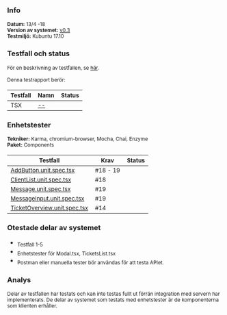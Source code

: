 ### Info
<sub>**Datum:** 13/4 -18</sub>  
<sub>**Version av systemet:** [v0.3]()</sub>  
<sub>**Testmiljö:**  Kubuntu 17.10</sub>

### Testfall och status
<sub>För en beskrivning av testfallen, se [här](https://github.com/1dv611-futurum-project/dokumentation/blob/master/inlämningar/inception/Testspecifikation.md).</sub>    

<sub>Denna testrapport berör:</sub>  

|<sub>Testfall</sub>|<sub>Namn</sub>|<sub>Status</sub>|
|----|--------|------------|
|<sub>TSX</sub>|<sub>[--](https://github.com/1dv611-futurum-project/dokumentation/blob/master/inlämningar/inception/Testspecifikation.md)</sub>|<sub><img src="http://4.bp.blogspot.com/-3COrhYW7glE/UkxdoBarJfI/AAAAAAAAAwc/lgigiGxjObc/s1600/x_mark_red_circle.png" width="15"></sub>|

### Enhetstester
<sub>**Tekniker:**  Karma, chromium-browser, Mocha, Chai, Enzyme</sub>  
<sub>**Paket:**  Components</sub>

|<sub>Testfall</sub>|<sub>Krav</sub>|<sub>Status</sub>|
|----|--------|------------|
|<sub>[AddButton.unit.spec.tsx](https://github.com/1dv611-futurum-project/futurum-project/blob/client/services/client/test/components/AddButton/AddButton.unit.spec.tsx)</sub>|<sub>#18 - 19</sub>|<sub><img src="https://upload.wikimedia.org/wikipedia/commons/thumb/5/50/Yes_Check_Circle.svg/2000px-Yes_Check_Circle.svg.png" width="15"></sub>|
|<sub>[ClientList.unit.spec.tsx](https://github.com/1dv611-futurum-project/futurum-project/blob/client/services/client/test/components/ClientList/ClientList.unit.spec.tsx)</sub>|<sub>#18</sub>|<sub><img src="https://upload.wikimedia.org/wikipedia/commons/thumb/5/50/Yes_Check_Circle.svg/2000px-Yes_Check_Circle.svg.png" width="15"></sub>|
|<sub>[Message.unit.spec.tsx](https://github.com/1dv611-futurum-project/futurum-project/blob/client/services/client/test/components/Message/Message.unit.spec.tsx)</sub>|<sub>#19</sub>|<sub><img src="https://upload.wikimedia.org/wikipedia/commons/thumb/5/50/Yes_Check_Circle.svg/2000px-Yes_Check_Circle.svg.png" width="15"></sub>|
|<sub>[MessageInput.unit.spec.tsx](https://github.com/1dv611-futurum-project/futurum-project/blob/client/services/client/test/components/MessageInput/MessageInput.unit.spec.tsx)</sub>|<sub>#19</sub>|<sub><img src="https://upload.wikimedia.org/wikipedia/commons/thumb/5/50/Yes_Check_Circle.svg/2000px-Yes_Check_Circle.svg.png" width="15"></sub>|
|<sub>[TicketOverview.unit.spec.tsx](https://github.com/1dv611-futurum-project/futurum-project/blob/client/services/client/test/components/TicketOverview/TicketOverview.unit.spec.tsx)</sub>|<sub>#14</sub>|<sub><img src="https://upload.wikimedia.org/wikipedia/commons/thumb/5/50/Yes_Check_Circle.svg/2000px-Yes_Check_Circle.svg.png" width="15"></sub>|

### Otestade delar av systemet
* <sub>Testfall 1-5</sub>
* <sub>Enhetstester för Modal.tsx, TicketsList.tsx</sub>  
* <sub>Postman eller manuella tester bör användas för att testa APIet.</sub>  

### Analys
<sub>Delar av testfallen har testats och kan inte testas fullt ut förrän integration med servern har implementerats. De delar av systemet som testats med enhetstester är de komponenterna som klienten erhåller.</sub>
